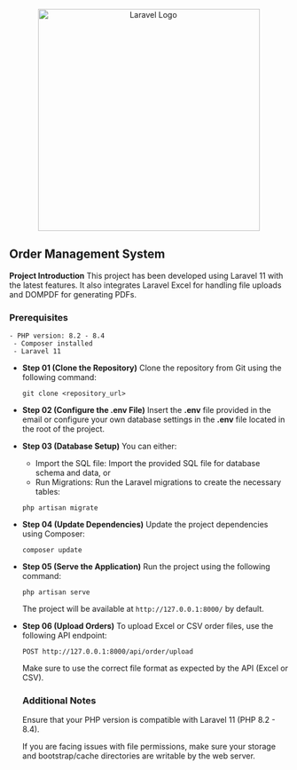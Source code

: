 <p align="center"><a href="https://laravel.com" target="_blank"><img src="https://raw.githubusercontent.com/laravel/art/master/logo-lockup/5%20SVG/2%20CMYK/1%20Full%20Color/laravel-logolockup-cmyk-red.svg" width="400" alt="Laravel Logo"></a></p>

## Order Management System

**Project Introduction**
This project has been developed using Laravel 11 with the latest features. It also integrates Laravel Excel for handling file uploads and DOMPDF for generating PDFs.

### **Prerequisites**
	- PHP version: 8.2 - 8.4
	 - Composer installed
	 - Laravel 11

- **Step 01 (Clone the Repository)**
Clone the repository from Git using the following command:

	`git clone <repository_url>`

- **Step 02 (Configure the .env File)**
Insert the **.env** file provided in the email or configure your own database settings in the **.env** file located in the root of the project.

- **Step 03 (Database Setup)**
You can either:
	- Import the SQL file: Import the provided SQL file for database schema and data, or
	- Run Migrations: Run the Laravel migrations to create the necessary tables:
	
	`php artisan migrate`
- **Step 04 (Update Dependencies)**
Update the project dependencies using Composer:

	`composer update`

- **Step 05 (Serve the Application)**
Run the project using the following command:

	`php artisan serve`
	
	The project will be available at ` http://127.0.0.1:8000/ ` by default.

- **Step 06 (Upload Orders)**
To upload Excel or CSV order files, use the following API endpoint:

	`POST http://127.0.0.1:8000/api/order/upload`

	Make sure to use the correct file format as expected by the API (Excel or CSV).
	
 	### 	**Additional Notes**
	Ensure that your PHP version is compatible with Laravel 11 (PHP 8.2 - 8.4).
	
	If you are facing issues with file permissions, make sure your storage and bootstrap/cache directories are writable by the web server.



